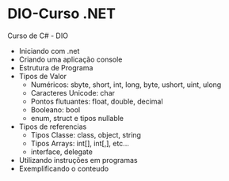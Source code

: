 # DIO-Curso .NET
Curso de C# - DIO 

 - Iniciando com .net
 - Criando uma aplicação console
 - Estrutura de Programa
 - Tipos de Valor
   - Numéricos: sbyte, short, int, long, byte, ushort, uint, ulong
   - Caracteres Unicode: char
   - Pontos flutuantes: float, double, decimal
   - Booleano: bool
   - enum, struct e tipos nullable
 - Tipos de referencias
   - Tipos Classe: class, object, string
   - Tipos Arrays: int[], int[,], etc...
   - interface, delegate 
 - Utilizando instruções em programas
 - Exemplificando o conteudo
